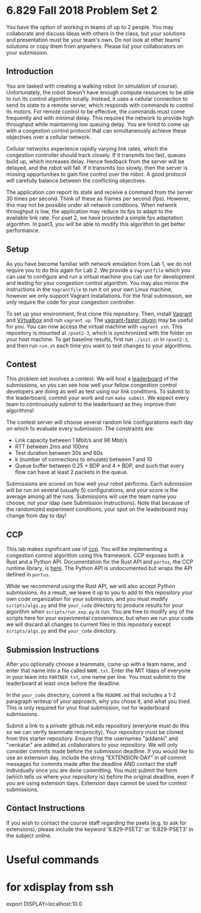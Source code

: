 6.829 Fall 2018 Problem Set 2
=============================

You have the option of working in teams of up to 2 people. You may collaborate and discuss ideas with others in the class, but your solutions and presentation must be your team's own. Do not look at other teams' solutions or copy them from anywhere. Please list your collaborators on your submission.

Introduction
------------

You are tasked with creating a walking robot (in simulation of course). Unfortunately, the robot doesn't have enough compute resources to be able to run its control algorithm locally. Instead, it uses a cellular connection to send its state to a remote server, which responds with commands to control its motors. For remote control to be effective, the commands must come frequently and with minimal delay. This requires the network to provide high throughput while maintaining low queuing delay. You are hired to come up with a congestion control protocol that can simultaneously achieve these objectives over a cellular network.

Cellular networks experience rapidly varying link rates, which the congestion controller should track closely. If it transmits too fast, queues build up, which increases delay. Hence feedback from the server will be delayed, and the robot will fall. If it transmits too slowly, then the server is missing opportunities to gain fine control over the robot. A good protocol will carefully balance between the conflicting objectives.

The application _can_ report its state and receive a command from the server 30 times per second. Think of these as frames per second (fps). However, this may not be possible under all network conditions. When network throughput is low, the application may reduce its fps to adapt to the available link rate. For pset 2, we have provided a simple fps adaptation algorithm. In pset3, you will be able to modify this algorithm to get better performance.

Setup
-----

As you have become familiar with network emulation from Lab 1, we do not require you to do this again for Lab 2. We provide a `Vagrantfile` which you can use to configure and run a virtual machine you can use for development and testing for your congestion control algorithm. You may also mirror the instructions in the `Vagrantfile` to run it on your own Linux machine, however we only support Vagrant installations. For the final submission, we only require the code for your congestion controller.

To set up your environment, first clone this repository.
Then, install [Vagrant](https://www.vagrantup.com/) and [Virtualbox](https://www.virtualbox.org/) and run `vagrant up`.
The [vagrant-faster plugin](https://github.com/rdsubhas/vagrant-faster) may be useful for you.
You can now access the virtual machine with `vagrant ssh`. This repository is mounted at `/pset2-3`, which is synchronized with the folder on your host machine. To get baseline results, first run `./init.sh` in `/pset2-3`, and then run `run.sh` each time you want to test changes to your algorithms.

Contest
-------

This problem set involves a contest. We will host a [leaderboard](http://6829fa18.csail.mit.edu) of the submissions, so you can see how well your fellow congestion control developers are doing as well as test using our link conditions. To submit to the leaderboard, commit your work and run `make submit`. We expect every team to continuously submit to the leaderboard as they improve their algorithms!

The contest server will choose several random link configurations each day on which to evaluate every submission. The constraints are:
 - Link capacity between 1 Mbit/s and 96 Mbit/s
 - RTT between 2ms and 100ms
 - Test duration between 30s and 60s
 - k (number of connections to emulate) between 1 and 10
 - Queue buffer between 0.25 * BDP and 4 * BDP, and such that every flow can have at least 2 packets in the queue.

Submissions are scored on how well your robot performs. Each submission will be run on several (usually 5) configurations, and your score is the average among all the runs. Submissions will use the team name you choose, not your ldap (see Submission Instructions). Note that because of the randomized experiment conditions, your spot on the leaderboard may change from day to day!

CCP
---

This lab makes significant use of [ccp](https://ccp-project.github.io). You will be implementing a congestion control algorithm using this framework. CCP exposes both a Rust and a Python API. Documentation for the Rust API and `portus`, the CCP runtime library, is [here](https://docs.rs/portus). The Python API is undocumented but wraps the API defined in `portus`.

While we recommend using the Rust API, we will also accept Python submissions. As a result, we leave it up to you to add to this repository your own code organization for your submission, and you must modify `scripts/algs.py` and the `your_code` directory to produce results for your algorithm when `scripts/run_exp.py` is run.
You are free to modify any of the scripts here for your experimental convenience, but when we run your code we will discard all changes to current files in this repository except `scripts/algs.py` and the `your_code` directory.


Submission Instructions
-----------------------

After you optionally choose a teammate, come up with a team name, and enter that name into a file called `NAME.txt`. Enter the MIT ldaps of everyone in your team into `PARTNER.txt`, one name per line. You must submit to the leaderboard at least once before the deadline.

In the `your_code` directory, commit a file `README.md` that includes a 1-2 paragraph writeup of your approach, why you chose it, and what you tried. This is only required for your final submission, not for leaderboard submissions.

Submit a link to a *private* github.mit.edu repository (everyone must do this so we can verify teammate reciprocity). Your repository must be cloned from this starter repository. Ensure that the usernames "addanki" and "venkatar" are added as collaborators to your repository.
We will only consider commits made before the submission deadline. If you would like to use an extension day, include the string "EXTENSION-DAY" in *all* commit messages for commits made after the deadline AND contact the staff individually once you are done committing. You must submit the form (which tells us where your repository is) before the original deadline, even if you are using extension days. Extension days cannot be used for contest submissions.

Contact Instructions
--------------------

If you wish to contact the course staff regarding the psets (e.g. to ask for extensions), please include the keyword '6.829-PSET2' or '6.829-PSET3' in the subject online.

# Useful commands
# for xdisplay from ssh
export DISPLAY=localhost:10.0
